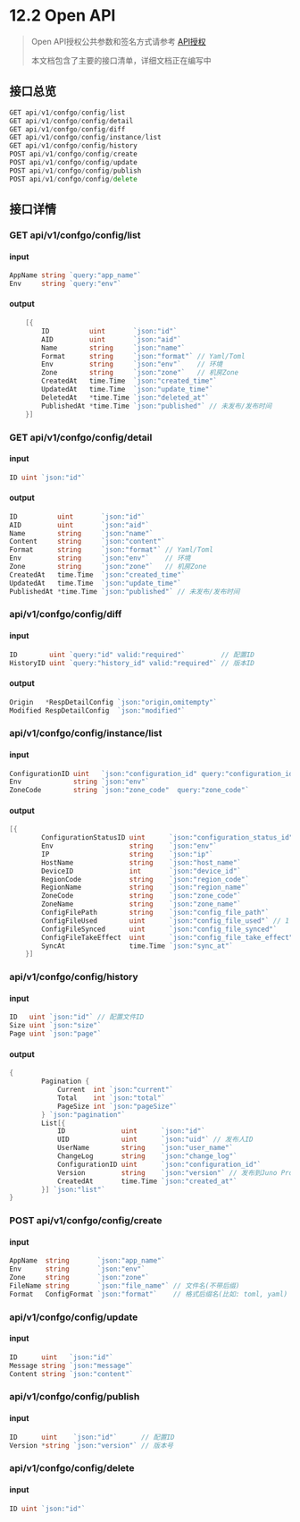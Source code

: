 # 12.2 Open API

> Open API授权公共参数和签名方式请参考 [API授权](./12.1apiauth.md)
>
> 本文档包含了主要的接口清单，详细文档正在编写中

## 接口总览

```go
GET api/v1/confgo/config/list           
GET api/v1/confgo/config/detail         
GET api/v1/confgo/config/diff           
GET api/v1/confgo/config/instance/list
GET api/v1/confgo/config/history        
POST api/v1/confgo/config/create         
POST api/v1/confgo/config/update         
POST api/v1/confgo/config/publish        
POST api/v1/confgo/config/delete        
```


## 接口详情
### GET api/v1/confgo/config/list
#### input
```go
AppName string `query:"app_name"`
Env     string `query:"env"`
```
#### output
```go
	[{
		ID          uint       `json:"id"`
		AID         uint       `json:"aid"`
		Name        string     `json:"name"`
		Format      string     `json:"format"` // Yaml/Toml
		Env         string     `json:"env"`    // 环境
		Zone        string     `json:"zone"`   // 机房Zone
		CreatedAt   time.Time  `json:"created_time"`
		UpdatedAt   time.Time  `json:"update_time"`
		DeletedAt   *time.Time `json:"deleted_at"`
		PublishedAt *time.Time `json:"published"` // 未发布/发布时间
	}]
```
### GET api/v1/confgo/config/detail
#### input
```go
ID uint `json:"id"`
```
#### output
```go
ID          uint       `json:"id"`
AID         uint       `json:"aid"`
Name        string     `json:"name"`
Content     string     `json:"content"`
Format      string     `json:"format"` // Yaml/Toml
Env         string     `json:"env"`    // 环境
Zone        string     `json:"zone"`   // 机房Zone
CreatedAt   time.Time  `json:"created_time"`
UpdatedAt   time.Time  `json:"update_time"`
PublishedAt *time.Time `json:"published"` // 未发布/发布时间
```
### api/v1/confgo/config/diff
#### input
```go
ID        uint `query:"id" valid:"required"`         // 配置ID
HistoryID uint `query:"history_id" valid:"required"` // 版本ID
```
#### output
```go
Origin   *RespDetailConfig `json:"origin,omitempty"`
Modified RespDetailConfig  `json:"modified"`
```
### api/v1/confgo/config/instance/list
#### input
```go
ConfigurationID uint   `json:"configuration_id" query:"configuration_id"`
Env             string `json:"env"`
ZoneCode        string `json:"zone_code"  query:"zone_code"`
```
#### output
```go
[{
		ConfigurationStatusID uint      `json:"configuration_status_id"`
		Env                   string    `json:"env"`
		IP                    string    `json:"ip"`
		HostName              string    `json:"host_name"`
		DeviceID              int       `json:"device_id"`
		RegionCode            string    `json:"region_code"`
		RegionName            string    `json:"region_name"`
		ZoneCode              string    `json:"zone_code"`
		ZoneName              string    `json:"zone_name"`
		ConfigFilePath        string    `json:"config_file_path"`
		ConfigFileUsed        uint      `json:"config_file_used"` // 1 supervisor 2 systemd
		ConfigFileSynced      uint      `json:"config_file_synced"`
		ConfigFileTakeEffect  uint      `json:"config_file_take_effect"`
		SyncAt                time.Time `json:"sync_at"`
	}]
```
### api/v1/confgo/config/history
#### input
```go
ID   uint `json:"id"` // 配置文件ID
Size uint `json:"size"`
Page uint `json:"page"`
```
#### output
```go
{
		Pagination {
			Current  int `json:"current"`
			Total    int `json:"total"`
			PageSize int `json:"pageSize"`
		} `json:"pagination"`
		List[{
			ID              uint      `json:"id"`
			UID             uint      `json:"uid"` // 发布人ID
			UserName        string    `json:"user_name"`
			ChangeLog       string    `json:"change_log"`
			ConfigurationID uint      `json:"configuration_id"`
			Version         string    `json:"version"` // 发布到Juno Proxy的版本号
			CreatedAt       time.Time `json:"created_at"`
		}] `json:"list"`
}

```
### POST api/v1/confgo/config/create
#### input
```go
AppName  string       `json:"app_name"`
Env      string       `json:"env"`
Zone     string       `json:"zone"`
FileName string       `json:"file_name"` // 文件名(不带后缀)
Format   ConfigFormat `json:"format"`    // 格式后缀名(比如: toml, yaml)
```
### api/v1/confgo/config/update
#### input
```go
ID      uint   `json:"id"`
Message string `json:"message"`
Content string `json:"content"`
```
### api/v1/confgo/config/publish
#### input
```go
ID      uint    `json:"id"`      // 配置ID
Version *string `json:"version"` // 版本号
```
### api/v1/confgo/config/delete
#### input
```go
ID uint `json:"id"`
```
